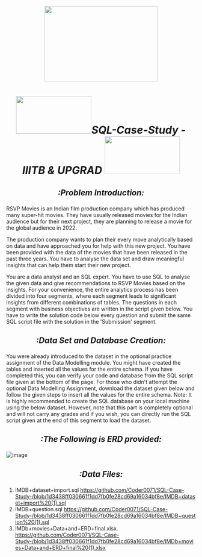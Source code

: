  <p align="center" ><img src="https://media.wired.com/photos/61a4e52aa828e7952ac35873/master/w_1600,c_limit/Data-Animation_v2white.gif" width="300" height="200"> </p>

 
 
# <b><i><p align="center" ><img src="https://user-images.githubusercontent.com/102786084/164955520-d88b1402-7b4f-4cf6-b941-a82e528ff66b.png" width="200" height="100">SQL-Case-Study - IIITB & UPGRAD <img src="https://user-images.githubusercontent.com/102786084/164955542-46064661-8aed-4d35-a3d4-6dcfb2a157db.png" width="200" height="100"> </p></i></b>

## <i><p align="center">:Problem Introduction:</p></i> 

RSVP Movies is an Indian film production company which has produced many super-hit movies. They have usually released movies for the Indian audience but for their next project, they are planning to release a movie for the global audience in 2022. 

The production company wants to plan their every move analytically based on data and have approached you for help with this new project. You have been provided with the data of the movies that have been released in the past three years. You have to analyse the data set and draw meaningful insights that can help them start their new project.      

You are a data analyst and an SQL expert. You have to use SQL to analyse the given data and give recommendations to RSVP Movies based on the insights. For your convenience, the entire analytics process has been divided into four segments, where each segment leads to significant insights from different combinations of tables. The questions in each segment with business objectives are written in the script given below. You have to write the solution code below every question and submit the same SQL script file with the solution in the 'Submission' segment.

## <i><p align="center">:Data Set and Database Creation:</p></i>

You were already introduced to the dataset in the optional practice assignment of the Data Modelling module. You might have created the tables and inserted all the values for the entire schema. If you have completed this, you can verify your code and database from the SQL script file given at the bottom of the page.
For those who didn't attempt the optional Data Modelling Assignment, download the dataset given below and follow the given steps to insert all the values for the entire schema. 
Note: It is highly recommended to create the SQL database on your local machine using the below dataset. However, note that this part is completely optional and will not carry any grades and if you wish, you can directly run the SQL script given at the end of this segment to load the dataset.





## <i><p align="center">:The Following is ERD provided:</p></i>
![image](https://user-images.githubusercontent.com/102786084/164955047-1f1d9fc0-55d9-498c-9f18-f159034359fb.png)

## <i><p align="center">:Data Files:</p></i>
1. IMDB+dataset+import.sql https://github.com/Coder0071/SQL-Case-Study-/blob/1d3438ff030661f1dd7fb0fe28cd69a16034bf8e/IMDB+dataset+import%20(1).sql
2. IMDB+question.sql https://github.com/Coder0071/SQL-Case-Study-/blob/1d3438ff030661f1dd7fb0fe28cd69a16034bf8e/IMDB+question%20(1).sql
3. IMDb+movies+Data+and+ERD+final.xlsx. https://github.com/Coder0071/SQL-Case-Study-/blob/1d3438ff030661f1dd7fb0fe28cd69a16034bf8e/IMDb+movies+Data+and+ERD+final%20(1).xlsx




